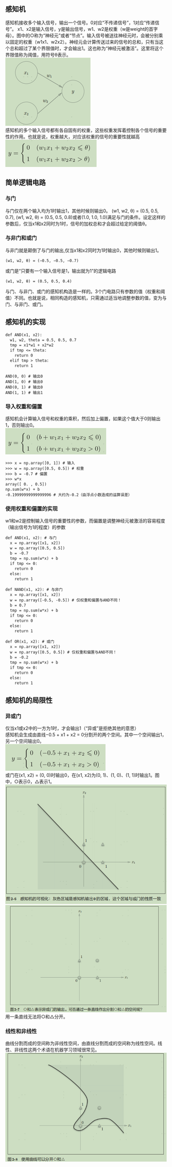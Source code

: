 ## 感知机
感知机接收多个输入信号，输出一个信号。0对应“不传递信号”，1对应“传递信号”。
x1、x2是输入信号，y是输出信号，w1、w2是权重（w是weight的首字母）。图中的○称为“神经元”或者“节点”。输入信号被送往神经元时，会被分别乘以固定的权重（w1x1、w2x2）。神经元会计算传送过来的信号的总和，只有当这个总和超过了某个界限值时，才会输出1。这也称为“神经元被激活”。这里将这个界限值称为阈值，用符号θ表示。\
![1](./image/1.png) \
感知机的多个输入信号都有各自固有的权重，这些权重发挥着控制各个信号的重要性的作用。也就是说，权重越大，对应该权重的信号的重要性就越高 \
![2](./image/2.png)
## 简单逻辑电路
### 与门
与门仅在两个输入均为1时输出1，其他时候则输出0。
(w1, w2, θ) = (0.5, 0.5, 0.7), (w1, w2, θ) = (0.5, 0.5, 0.8)或者(1.0, 1.0, 1.0)满足与门的条件。设定这样的参数后，仅当x1和x2同时为1时，信号的加权总和才会超过给定的阈值θ。
### 与非门和或门
与非门就是颠倒了与门的输出,仅当x1和x2同时为1时输出0，其他时候则输出1。
```
(w1, w2, θ) = (−0.5, −0.5, −0.7)
```
或门是“只要有一个输入信号是1，输出就为1”的逻辑电路
```
(w1, w2, θ) = (0.5, 0.5, 0.4)
```
与门、与非门、或门的感知机构造是一样的。3个门电路只有参数的值（权重和阈值）不同。也就是说，相同构造的感知机，只需通过适当地调整参数的值，变为与门、与非门、或门。

## 感知机的实现
```
def AND(x1, x2):
  w1, w2, theta = 0.5, 0.5, 0.7
  tmp = x1*w1 + x2*w2
  if tmp <= theta:
    return 0
  elif tmp > theta:
    return 1

AND(0, 0) # 输出0
AND(1, 0) # 输出0
AND(0, 1) # 输出0
AND(1, 1) # 输出1
```
### 导入权重和偏置
感知机会计算输入信号和权重的乘积，然后加上偏置，如果这个值大于0则输出1，否则输出0。\
![3](./image/3.png)
```
>>> x = np.array([0, 1]) # 输入
>>> w = np.array([0.5, 0.5]) # 权重
>>> b = -0.7 # 偏置
>>> w*x
array([ 0. , 0.5])
np.sum(w*x) + b
-0.19999999999999996 # 大约为-0.2（由浮点小数造成的运算误差）
```
### 使用权重和偏置的实现
w1和w2是控制输入信号的重要性的参数，而偏置是调整神经元被激活的容易程度（输出信号为1的程度）的参数
```
def AND(x1, x2): # 与门
  x = np.array([x1, x2])
  w = np.array([0.5, 0.5])
  b = -0.7
  tmp = np.sum(w*x) + b
  if tmp <= 0:
    return 0
  else:
    return 1

def NAND(x1, x2): # 与非门
  x = np.array([x1, x2])
  w = np.array([-0.5, -0.5]) # 仅权重和偏置与AND不同！
  b = 0.7
  tmp = np.sum(w*x) + b
  if tmp <= 0:
    return 0
  else:
    return 1

def OR(x1, x2): # 或门
  x = np.array([x1, x2])
  w = np.array([0.5, 0.5]) # 仅权重和偏置与AND不同！
  b = -0.2
  tmp = np.sum(w*x) + b
  if tmp <= 0:
    return 0
  else:
    return 1
```
## 感知机的局限性
### 异或门 
仅当x1或x2中的一方为1时，才会输出1（“异或”是拒绝其他的意思）\
感知机会生成由直线−0.5 + x1 + x2 = 0分割开的两个空间。其中一个空间输出1，另一个空间输出0。\
![5](./image/5.png) \
或门在(x1, x2) = (0, 0)时输出0，在(x1, x2)为(0, 1)、(1, 0)、(1, 1)时输出1。图中，○表示0，△表示1。\
![6](./image/6.png) \
![7](./image/7.png) \
用一条直线无法将○和△分开。
### 线性和非线性
曲线分割而成的空间称为非线性空间，由直线分割而成的空间称为线性空间。线性、非线性这两个术语在机器学习领域很常见。 \
![8](./image/8.png)
